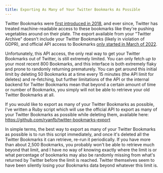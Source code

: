 ```yaml
---
title: Exporting As Many of Your Twitter Bookmarks As Possible
---
```

Twitter Bookmarks were [first introduced in 2018](https://techcrunch.com/2018/02/28/twitter-launches-bookmarks-a-private-way-to-save-tweets/), and ever since, Twitter has treated machine-readable access to these bookmarks like they're pushing vegetables around on their plate. The export available from your "Twitter Archive" doesn't include your Twitter Bookmarks (likely in violation of GDPR), and official API access to Bookmarks [only started in March of 2022](https://twitter.com/TwitterDev/status/1507070437557096461).

Unfortunately, this API access, the only real way to get your Twitter Bookmarks out of Twitter, is still extremely limited. You can only fetch *up to* your most recent 800 Bookmarks, and this interface is both extremely flaky and prone to randomly returning prematurely. You can get around this initial limit by deleting 50 Bookmarks at a time every 15 minutes (the API limit for deletes) and re-fetching, but further limitations of the API or the internal backend for Twitter Bookmarks mean that beyond a certain amount of time or number of Bookmarks, you simply will not be able to retrieve your old Twitter Bookmarks at all.

If you would like to export as many of your Twitter Bookmarks as possible, I've written a Ruby script which will use the official API to export as many of your Twitter Bookmarks as possible while deleting them, available here: <https://github.com/ryanfb/twitter-bookmarks-export>

In simple terms, the best way to export as many of your Twitter Bookmarks as possible is to run this script immediately, and once it's deleted all the Twitter Bookmarks it can retrieve, re-run it periodically. If you have more than about 2,500 Bookmarks, you probably won't be able to retrieve much beyond that limit, and I have no way of knowing exactly where the limit is or what percentage of bookmarks may also be randomly missing from what's returned by Twitter before the limit is reached. Twitter themselves seem to have been silently losing your Bookmarks data beyond whatever this limit is.
